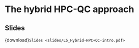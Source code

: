 # The hybrid HPC-QC approach

## Slides

{download}`Slides <slides/L5_Hybrid-HPC+QC-intro.pdf>`




